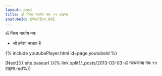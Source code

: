 ```yaml
---
layout: post
title: ॐ निथ्य नार्थाय नमः ११ टाइम्स
youtubeId: QWafZHn_OkE
---
```

 
 
 ॐ निथ्य नार्थाय नमः  
 
 -  जो हमेशा नाचता है 
 
  
 
  
 
 
 
 
 
 


{% include youtubePlayer.html id=page.youtubeId %}
 
[Next]({{ site.baseurl }}{% link  split1/_posts/2013-03-03-ॐ नरथकाया नमः ११ टाइम्स.md%})
 
